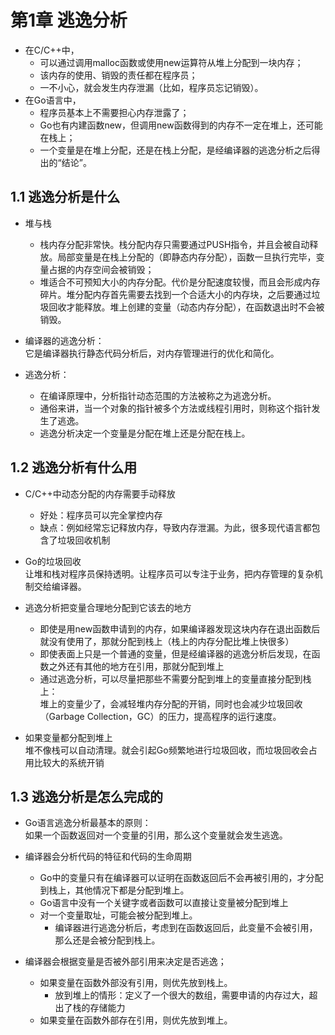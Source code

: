 # 第1章 逃逸分析
* 在C/C++中，
  * 可以通过调用malloc函数或使用new运算符从堆上分配到一块内存；
  * 该内存的使用、销毁的责任都在程序员；
  * 一不小心，就会发生内存泄漏（比如，程序员忘记销毁）。
* 在Go语言中，
  * 程序员基本上不需要担心内存泄露了；
  * Go也有内建函数new，但调用new函数得到的内存不一定在堆上，还可能在栈上；
  * 一个变量是在堆上分配，还是在栈上分配，是经编译器的逃逸分析之后得出的“结论”。
## 1.1 逃逸分析是什么
* 堆与栈
  * 栈内存分配非常快。栈分配内存只需要通过PUSH指令，并且会被自动释放。局部变量是在栈上分配的（即静态内存分配），函数一旦执行完毕，变量占据的内存空间会被销毁；
  * 堆适合不可预知大小的内存分配。代价是分配速度较慢，而且会形成内存碎片。堆分配内存首先需要去找到一个合适大小的内存块，之后要通过垃圾回收才能释放。堆上创建的变量（动态内存分配），在函数退出时不会被销毁。

* 编译器的逃逸分析：  
  它是编译器执行静态代码分析后，对内存管理进行的优化和简化。
* 逃逸分析：
  * 在编译原理中，分析指针动态范围的方法被称之为逃逸分析。
  * 通俗来讲，当一个对象的指针被多个方法或线程引用时，则称这个指针发生了逃逸。
  * 逃逸分析决定一个变量是分配在堆上还是分配在栈上。

## 1.2 逃逸分析有什么用
* C/C++中动态分配的内存需要手动释放
  * 好处：程序员可以完全掌控内存
  * 缺点：例如经常忘记释放内存，导致内存泄漏。为此，很多现代语言都包含了垃圾回收机制
* Go的垃圾回收  
  让堆和栈对程序员保持透明。让程序员可以专注于业务，把内存管理的复杂机制交给编译器。

* 逃逸分析把变量合理地分配到它该去的地方
  * 即使是用new函数申请到的内存，如果编译器发现这块内存在退出函数后就没有使用了，那就分配到栈上（栈上的内存分配比堆上快很多）
  * 即使表面上只是一个普通的变量，但是经编译器的逃逸分析后发现，在函数之外还有其他的地方在引用，那就分配到堆上
  * 通过逃逸分析，可以尽量把那些不需要分配到堆上的变量直接分配到栈上：  
    堆上的变量少了，会减轻堆内存分配的开销，同时也会减少垃圾回收（Garbage Collection，GC）的压力，提高程序的运行速度。
* 如果变量都分配到堆上   
  堆不像栈可以自动清理。就会引起Go频繁地进行垃圾回收，而垃圾回收会占用比较大的系统开销

## 1.3 逃逸分析是怎么完成的
* Go语言逃逸分析最基本的原则：  
  如果一个函数返回对一个变量的引用，那么这个变量就会发生逃逸。
* 编译器会分析代码的特征和代码的生命周期
  * Go中的变量只有在编译器可以证明在函数返回后不会再被引用的，才分配到栈上，其他情况下都是分配到堆上。
  * Go语言中没有一个关键字或者函数可以直接让变量被分配到堆上
  * 对一个变量取址，可能会被分配到堆上。
    * 编译器进行逃逸分析后，考虑到在函数返回后，此变量不会被引用，那么还是会被分配到栈上。

* 编译器会根据变量是否被外部引用来决定是否逃逸；
  * 如果变量在函数外部没有引用，则优先放到栈上。
    * 放到堆上的情形：定义了一个很大的数组，需要申请的内存过大，超出了栈的存储能力
  * 如果变量在函数外部存在引用，则优先放到堆上。